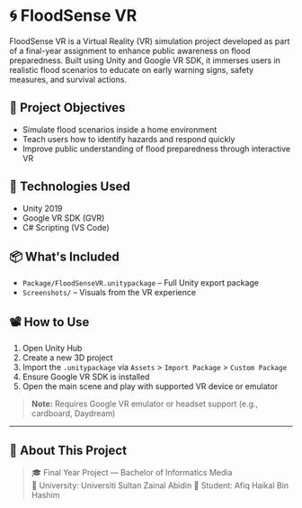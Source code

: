 # 🌀 FloodSense VR

FloodSense VR is a Virtual Reality (VR) simulation project developed as part of a final-year assignment to enhance public awareness on flood preparedness. Built using Unity and Google VR SDK, it immerses users in realistic flood scenarios to educate on early warning signs, safety measures, and survival actions.

## 🎯 Project Objectives

- Simulate flood scenarios inside a home environment
- Teach users how to identify hazards and respond quickly
- Improve public understanding of flood preparedness through interactive VR

## 🔧 Technologies Used

- Unity 2019
- Google VR SDK (GVR)
- C# Scripting (VS Code)

## 📦 What's Included

- `Package/FloodSenseVR.unitypackage` – Full Unity export package
- `Screenshots/` – Visuals from the VR experience

## 📽️ How to Use

1. Open Unity Hub
2. Create a new 3D project
3. Import the `.unitypackage` via `Assets` > `Import Package` > `Custom Package`
4. Ensure Google VR SDK is installed
5. Open the main scene and play with supported VR device or emulator

> **Note:** Requires Google VR emulator or headset support (e.g., cardboard, Daydream)

---

## 🏫 About This Project

> 🎓 Final Year Project — Bachelor of Informatics Media  
> 📍 University: Universiti Sultan Zainal Abidin
> 👤 Student: Afiq Haikal Bin Hashim

